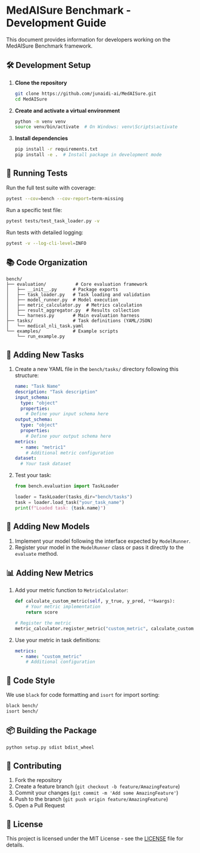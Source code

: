 # MedAISure Benchmark - Development Guide

This document provides information for developers working on the MedAISure Benchmark framework.

## 🛠️ Development Setup

1. **Clone the repository**
   ```bash
   git clone https://github.com/junaidi-ai/MedAISure.git
   cd MedAISure
   ```

2. **Create and activate a virtual environment**
   ```bash
   python -m venv venv
   source venv/bin/activate  # On Windows: venv\Scripts\activate
   ```

3. **Install dependencies**
   ```bash
   pip install -r requirements.txt
   pip install -e .  # Install package in development mode
   ```

## 🧪 Running Tests

Run the full test suite with coverage:
```bash
pytest --cov=bench --cov-report=term-missing
```

Run a specific test file:
```bash
pytest tests/test_task_loader.py -v
```

Run tests with detailed logging:
```bash
pytest -v --log-cli-level=INFO
```

## 📚 Code Organization

```
bench/
├── evaluation/           # Core evaluation framework
│   ├── __init__.py      # Package exports
│   ├── task_loader.py   # Task loading and validation
│   ├── model_runner.py  # Model execution
│   ├── metric_calculator.py  # Metrics calculation
│   ├── result_aggregator.py  # Results collection
│   └── harness.py       # Main evaluation harness
├── tasks/               # Task definitions (YAML/JSON)
│   └── medical_nli_task.yaml
└── examples/            # Example scripts
    └── run_example.py
```

## 📝 Adding New Tasks

1. Create a new YAML file in the `bench/tasks/` directory following this structure:
   ```yaml
   name: "Task Name"
   description: "Task description"
   input_schema:
     type: "object"
     properties:
       # Define your input schema here
   output_schema:
     type: "object"
     properties:
       # Define your output schema here
   metrics:
     - name: "metric1"
       # Additional metric configuration
   dataset:
     # Your task dataset
   ```

2. Test your task:
   ```python
   from bench.evaluation import TaskLoader

   loader = TaskLoader(tasks_dir="bench/tasks")
   task = loader.load_task("your_task_name")
   print(f"Loaded task: {task.name}")
   ```

## 🧠 Adding New Models

1. Implement your model following the interface expected by `ModelRunner`.
2. Register your model in the `ModelRunner` class or pass it directly to the `evaluate` method.

## 📊 Adding New Metrics

1. Add your metric function to `MetricCalculator`:
   ```python
   def calculate_custom_metric(self, y_true, y_pred, **kwargs):
       # Your metric implementation
       return score

   # Register the metric
   metric_calculator.register_metric("custom_metric", calculate_custom_metric)
   ```

2. Use your metric in task definitions:
   ```yaml
   metrics:
     - name: "custom_metric"
       # Additional configuration
   ```

## 🧹 Code Style

We use `black` for code formatting and `isort` for import sorting:

```bash
black bench/
isort bench/
```

## 📦 Building the Package

```bash
python setup.py sdist bdist_wheel
```

## 🤝 Contributing

1. Fork the repository
2. Create a feature branch (`git checkout -b feature/AmazingFeature`)
3. Commit your changes (`git commit -m 'Add some AmazingFeature'`)
4. Push to the branch (`git push origin feature/AmazingFeature`)
5. Open a Pull Request

## 📄 License

This project is licensed under the MIT License - see the [LICENSE](LICENSE) file for details.
